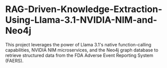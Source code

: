 # RAG-Driven-Knowledge-Extraction-Using-Llama-3.1-NVIDIA-NIM-and-Neo4j
This project leverages the power of Llama 3.1's native function-calling capabilities, NVIDIA NIM microservices, and the Neo4j graph database to retrieve structured data from the FDA Adverse Event Reporting System (FAERS).
